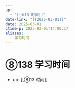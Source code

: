 ```yaml
---
up:
  - "[[⑧13 时间]]"
date-link: "[[2025-03-01]]"
date: 2025-03-01
ctime-p: 2025-03-01T14:00:17
aliases:
  - 学习时间
---
```


# ⑧138 学习时间

- up: [[⑧13 时间]]

